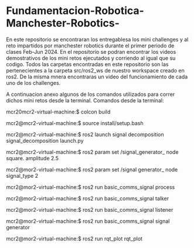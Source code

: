 # Fundamentacion-Robotica-Manchester-Robotics-
En este repositorio se encontraran los entregablesa los mini challenges y al reto impartidos por manchester robotics durante el primer periodo de clases Feb-Jun 2024.
En el repositorio se podran encontrar los videos demostrativos de los mini retos ejecutados y corriendo al igual que su codigo.
Todos las carpetas encontradas en este repositorio son las pertenecientes a la carpeta src/ros2_ws de nuestro workspace creado en ros2. De la misma mnera encontraras un video del funcionamiento de cada uno de los challenges. 

A continuacion anexo algunos de los comandos utilizados para correr dichos mini retos desde la terminal.
Comandos desde la terminal:


mcr20mcr2-virtual-machine:$ colcon build

mcr2@mcr2-virtual-machine:$ source install/setup.bash

mcr2@mcr2-virtual-machine:$ ros2 launch signal decomposition signal_decomposition launch.py

mcr2@mcr2-virtual-machine:$ ros2 param set /signal_generator_ node square. amplitude 2.5

mcr2@mor2-virtual-machine:$ ros2 param set /signal generator_ node signal_type 2

mcr2@mor2-virtual-machine:$ ros2 run basic_comms_signal process

mcr2@mor2-virtual-machine:$ ros2 run basic_comms_signal talker

mcr2@mor2-virtual-machine:$ ros2 run basic_comms_signal listener

mcr2@mor2-virtual-machine:$ ros2 run basic_comms_signal signal generator

mcr2@mor2-virtual-machine:$ ros2 run rqt_plot rqt_plot
